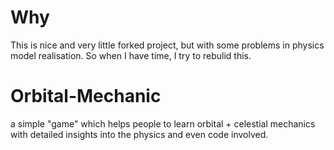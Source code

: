
# Why
This is nice and very little forked project, but with some problems in physics model realisation. So when I have time, I try to rebulid this.



# Orbital-Mechanic
a simple "game" which helps people to learn orbital + celestial mechanics with detailed insights into the physics and even code involved.
